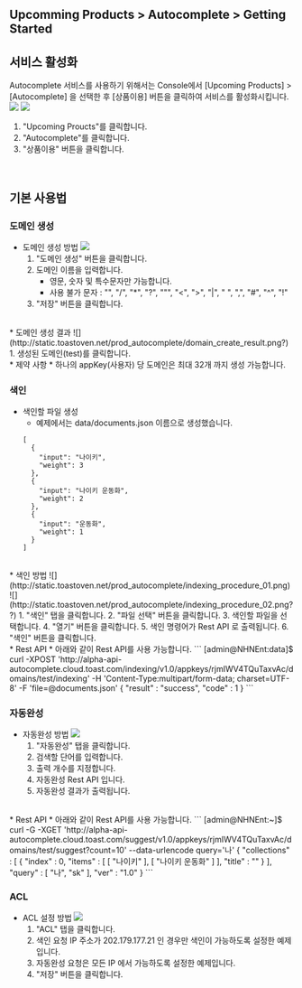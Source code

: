 ## Upcomming Products > Autocomplete > Getting Started

## 서비스 활성화
Autocomplete 서비스를 사용하기 위해서는 Console에서 [Upcoming Products] > [Autocomplete] 을 선택한 후 [상품이용] 버튼을 클릭하여 서비스를 활성화시킵니다.
![](http://static.toastoven.net/prod_autocomplete/product-use-01.png)
![](http://static.toastoven.net/prod_autocomplete/product-use-02.png?)

1. "Upcoming Proucts"를 클릭합니다.
2. "Autocomplete"를 클릭합니다.
3. "상품이용" 버튼을 클릭합니다.
<br>

## 기본 사용법

### 도메인 생성
* 도메인 생성 방법
    ![](http://static.toastoven.net/prod_autocomplete/domain_create_procedure_01.png?)
    1. "도메인 생성" 버튼을 클릭합니다.
    2. 도메인 이름을 입력합니다.
        * 영문, 숫자 및 특수문자만 가능합니다.
        * 사용 불가 문자 : "\", "/", "*", "?", "\"", "<", ">", "|", " ", ",", "#", "^", "!"
    3. "저장" 버튼을 클릭합니다.
<br>
* 도메인 생성 결과
    ![](http://static.toastoven.net/prod_autocomplete/domain_create_result.png?)
    1. 생성된 도메인(test)를 클릭합니다.
<br>
* 제약 사항
    * 하나의 appKey(사용자) 당 도메인은 최대 32개 까지 생성 가능합니다.

### 색인
* 색인할 파일 생성
    * 예제에서는 data/documents.json 이름으로 생성했습니다.
    ```
    [
      {
        "input": "나이키",
        "weight": 3
      },
      {
        "input": "나이키 운동화",
        "weight": 2
      },
      {
        "input": "운동화",
        "weight": 1
      }
    ]
    ```
<br>
* 색인 방법
    ![](http://static.toastoven.net/prod_autocomplete/indexing_procedure_01.png)
    ![](http://static.toastoven.net/prod_autocomplete/indexing_procedure_02.png??)
    1. "색인" 탭을 클릭합니다.
    2. "파일 선택" 버튼을 클릭합니다.
    3. 색인할 파일을 선택합니다.
    4. "열기" 버튼을 클릭합니다.  
    5. 색인 명령어가 Rest API 로 출력됩니다.
    6. "색인" 버튼을 클릭합니다.
<br>
* Rest API
    * 아래와 같이 Rest API를 사용 가능합니다.
    ```
    [admin@NHNEnt:data]$ curl -XPOST 'http://alpha-api-autocomplete.cloud.toast.com/indexing/v1.0/appkeys/rjmIWV4TQuTaxvAc/domains/test/indexing' -H 'Content-Type:multipart/form-data; charset=UTF-8' -F 'file=@documents.json'
    {
      "result" : "success",
      "code" : 1
    }
    ```

### 자동완성
* 자동완성 방법
    ![](http://static.toastoven.net/prod_autocomplete/autocomplete_procedure.png)
    1. "자동완성" 탭을 클릭합니다.
    2. 검색할 단어를 입력합니다.
    3. 출력 개수를 지정합니다.
    4. 자동완성 Rest API 입니다.
    5. 자동완성 결과가 출력됩니다.   
<br>    
* Rest API
    * 아래와 같이 Rest API를 사용 가능합니다.
    ```
    [admin@NHNEnt:~]$ curl -G -XGET 'http://alpha-api-autocomplete.cloud.toast.com/suggest/v1.0/appkeys/rjmIWV4TQuTaxvAc/domains/test/suggest?count=10' --data-urlencode query='나'
    {
      "collections" : [ {
        "index" : 0,
        "items" : [ [ "나이키" ], [ "나이키 운동화" ] ],
        "title" : ""
      } ],
      "query" : [ "나", "sk" ],
      "ver" : "1.0"
    }
    ```

### ACL
* ACL 설정 방법
    ![](http://static.toastoven.net/prod_autocomplete/acl_procedure.png???)
    1. "ACL" 탭을 클릭합니다.
    2. 색인 요청 IP 주소가 202.179.177.21 인 경우만 색인이 가능하도록 설정한 예제입니다.
    3. 자동완성 요청은 모든 IP 에서 가능하도록 설정한 예제입니다.
    4. "저장" 버튼을 클릭합니다.  
<br>
